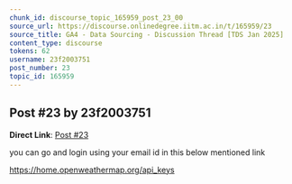 ```yaml
---
chunk_id: discourse_topic_165959_post_23_00
source_url: https://discourse.onlinedegree.iitm.ac.in/t/165959/23
source_title: GA4 - Data Sourcing - Discussion Thread [TDS Jan 2025]
content_type: discourse
tokens: 62
username: 23f2003751
post_number: 23
topic_id: 165959
---
```


## Post #23 by 23f2003751

**Direct Link**: [Post #23](https://discourse.onlinedegree.iitm.ac.in/t/165959/23)

you can go and login using your email id in this below mentioned link

https://home.openweathermap.org/api_keys
